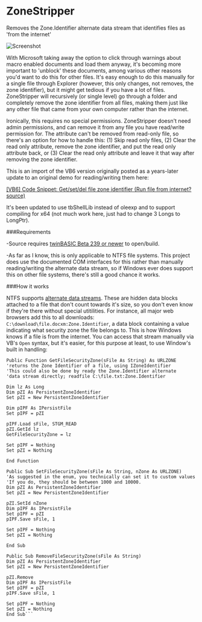 # ZoneStripper
Removes the Zone.Identifier alternate data stream that identifies files as 'from the internet'

![Screenshot](https://user-images.githubusercontent.com/7834493/220021971-2111c9b8-60d5-44a4-840e-8070610e3990.jpg)

With Microsoft taking away the option to click through warnings about macro enabled documents and load them anyway, it's becoming more important to 'unblock' these documents, among various other reasons you'd want to do this for other files. It's easy enough to do this manually for a single file through Explorer (however, this only changes, not removes, the zone identifier), but it might get tedious if you have a lot of files. ZoneStripper will recursively (or single level) go through a folder and completely remove the zone identifier from all files, making them just like any other file that came from your own computer rather than the internet.

Ironically, this requires no special permissions. ZoneStripper doesn't need admin permissions, and can remove it from any file you have read/write permission for. The attribute can't be removed from read-only file, so there's an option for how to handle this: (1) Skip read only files, (2) Clear the read only attribute, remove the zone identifier, and put the read only attribute back, or (3) Clear the read only attribute and leave it that way after removing the zone identifier.

This is an import of the VB6 version originally posted as a years-later update to an original demo for reading/writing them here:

[[VB6] Code Snippet: Get/set/del file zone identifier (Run file from internet? source)](https://www.vbforums.com/showthread.php?804967-VB6-Code-Snippet-Get-set-del-file-zone-identifier-(Run-file-from-internet-source))

It's been updated to use tbShellLib instead of oleexp and to support compiling for x64 (not much work here, just had to change 3 Longs to LongPtr). 

###Requirements

-Source requires [twinBASIC Beta 239 or newer](https://github.com/twinbasic/twinbasic/releases) to open/build.

-As far as I know, this is only applicable to NTFS file systems. This project does use the documented COM interfaces for this rather than manually reading/writing the alternate data stream, so if Windows ever does support this on other file systems, there's still a good chance it works.

###How it works

NTFS supports [alternate data streams](https://www.malwarebytes.com/blog/news/2015/07/introduction-to-alternate-data-streams). These are hidden data blocks attached to a file that don't count towards it's size, so you don't even know if they're there without special utitilities. For instance, all major web browsers add this to all downloads: `C:\download\file.docxm:Zone.Identifier`, a data block containing a value indicating what security zone the file belongs to. This is how Windows knows if a file is from the internet. You can access that stream manually via VB's `Open` syntax, but it's easier, for this purpose at least, to use Window's built in handling:

```
Public Function GetFileSecurityZone(sFile As String) As URLZONE
'returns the Zone Identifier of a file, using IZoneIdentifier
'This could also be done by ready the Zone.Identifier alternate
'data stream directly; readfile C:\file.txt:Zone.Identifier

Dim lz As Long
Dim pZI As PersistentZoneIdentifier
Set pZI = New PersistentZoneIdentifier

Dim pIPF As IPersistFile
Set pIPF = pZI

pIPF.Load sFile, STGM_READ
pZI.GetId lz
GetFileSecurityZone = lz

Set pIPF = Nothing
Set pZI = Nothing

End Function

Public Sub SetFileSecurityZone(sFile As String, nZone As URLZONE)
'As suggested in the enum, you technically can set it to custom values
'If you do, they should be between 1000 and 10000.
Dim pZI As PersistentZoneIdentifier
Set pZI = New PersistentZoneIdentifier

pZI.SetId nZone
Dim pIPF As IPersistFile
Set pIPF = pZI
pIPF.Save sFile, 1

Set pIPF = Nothing
Set pZI = Nothing

End Sub

Public Sub RemoveFileSecurityZone(sFile As String)
Dim pZI As PersistentZoneIdentifier
Set pZI = New PersistentZoneIdentifier

pZI.Remove
Dim pIPF As IPersistFile
Set pIPF = pZI
pIPF.Save sFile, 1

Set pIPF = Nothing
Set pZI = Nothing
End Sub```




